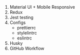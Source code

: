 1. Material UI + Mobile Responsive
2. Redux
3. Jest testing
4. Configs
    - prettierrc
    - stylelintrc
    - eslintrc
5. Husky
6. GitHub Workflow
